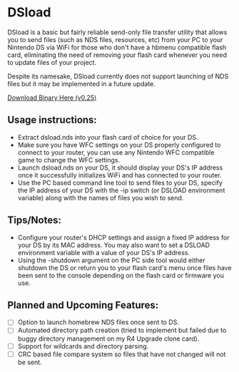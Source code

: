 # DSload

DSload is a basic but fairly reliable send-only file transfer utility that allows you to send files (such as NDS files, resources, etc) from your PC to your Nintendo DS via WiFi for those who don't have a hbmenu compatible flash card, eliminating the need of removing your flash card whenever you need to update files of your project.

Despite its namesake, DSload currently does not support launching of NDS files but it may be implemented in a future update.

[Download Binary Here (v0.25)](http://lameguy64.github.io/dsload/dsload-0.25.zip)

## Usage instructions:

* Extract dsload.nds into your flash card of choice for your DS.
* Make sure you have WFC settings on your DS properly configured to connect to your router, you can use any Nintendo WFC compatible game to change the WFC settings.
* Launch dsload.nds on your DS, it should display your DS's IP address once it successfully initializes WiFi and has connected to your router.
* Use the PC based command line tool to send files to your DS, specify the IP address of your DS with the -ip switch (or DSLOAD environment variable) along with the names of files you wish to send.

## Tips/Notes:

* Configure your router's DHCP settings and assign a fixed IP address for your DS by its MAC address. You may also want to set a DSLOAD environment variable with a value of your DS's IP address.
* Using the -shutdown argument on the PC side tool would either shutdown the DS or return you to your flash card's menu once files have been sent to the console depending on the flash card or firmware you use.

## Planned and Upcoming Features:

- [ ] Option to launch homebrew NDS files once sent to DS.
- [ ] Automated directory path creation (tried to implement but failed due to buggy directory management on my R4 Upgrade clone card).
- [ ] Support for wildcards and directory parsing.
- [ ] CRC based file compare system so files that have not changed will not be sent.

